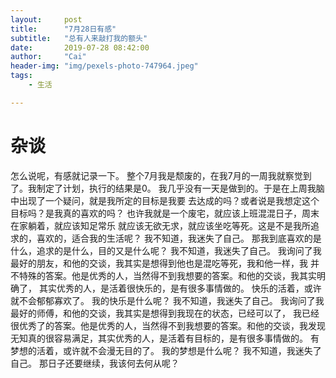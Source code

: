 ```yaml
---
layout:     post
title:      "7月28日有感"
subtitle:   "总有人来敲打我的额头"
date:       2019-07-28 08:42:00
author:     "Cai"
header-img: "img/pexels-photo-747964.jpeg"
tags:
    - 生活

---
```


# 杂谈
怎么说呢，有感就记录一下。
整个7月我是颓废的，在我7月的一周我就察觉到了。我制定了计划，执行的结果是0。
我几乎没有一天是做到的。于是在上周我脑中出现了一个疑问，就是我所定的目标是我要
去达成的吗？或者说是我想定这个目标吗？是我真的喜欢的吗？
也许我就是一个废宅，就应该上班混混日子，周末在家躺着，就应该知足常乐
就应该无欲无求，就应该坐吃等死。这是不是我所追求的，喜欢的，适合我的生活呢？
我不知道，我迷失了自己。
那我到底喜欢的是什么，追求的是什么，目的又是什么呢？
我不知道，我迷失了自己。
我询问了我最好的朋友，和他的交谈，我其实是想得到他也是混吃等死，我和他一样，我
并不特殊的答案。他是优秀的人，当然得不到我想要的答案。和他的交谈，我其实明确了，
其实优秀的人，是活着很快乐的，是有很多事情做的。
快乐的活着，或许就不会郁郁寡欢了。
我的快乐是什么呢？
我不知道，我迷失了自己。
我询问了我最好的师傅，和他的交谈，我其实是想得到我现在的状态，已经可以了，
我已经很优秀了的答案。他是优秀的人，当然得不到我想要的答案。和他的交谈，我发现
无知真的很容易满足，其实优秀的人，是活着有目标的，是有很多事情做的。
有梦想的活着，或许就不会漫无目的了。
我的梦想是什么呢？
我不知道，我迷失了自己。
那日子还要继续，我该何去何从呢？
